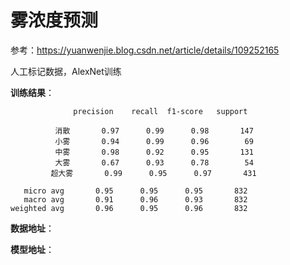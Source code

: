 # 雾浓度预测

参考：https://yuanwenjie.blog.csdn.net/article/details/109252165

人工标记数据，AlexNet训练

**训练结果**：

```
              precision    recall  f1-score   support

          消散       0.97      0.99      0.98       147
          小雾       0.94      0.99      0.96        69
          中雾       0.98      0.92      0.95       131
          大雾       0.67      0.93      0.78        54
         超大雾       0.99      0.95      0.97       431
         
   micro avg       0.95      0.95      0.95       832
   macro avg       0.91      0.96      0.93       832
weighted avg       0.96      0.95      0.96       832
```

**数据地址**：

**模型地址**：
